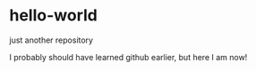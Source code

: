 # hello-world
just another repository 

I probably should have learned github earlier, but here I am now!
